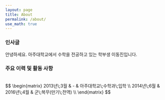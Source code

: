 ```yaml
---
layout: page
title: About
permalink: /about/
use_math: true
---
```

### 인사글
안녕하세요. 아주대학교에서 수학을 전공하고 있는 학부생 이동진입니다. <br/>

### 주요 이력 및 활동 사항
<br/>
$$
\begin{matrix}
2013년\;3월 & - & 아주대학교\;수학과\;입학 \\
2014년\;6월 & 2016년\;4월 & 군\;복무(만기\;전역) \\ 
\end{matrix}
$$

